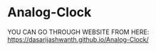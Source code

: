 # Analog-Clock
YOU CAN GO THROUGH WEBSITE FROM HERE: https://dasarijashwanth.github.io/Analog-Clock/
